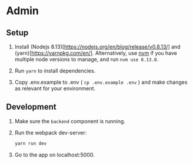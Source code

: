 # Admin

## Setup

1. Install (Nodejs 8.13)[https://nodejs.org/en/blog/release/v0.8.13/] and (yarn)[https://yarnpkg.com/en/].
Alternatively, use [nvm](https://github.com/nvm-sh/nvm) if you have multiple node versions to manage, and run `nvm use 8.13.0`.

2. Run `yarn` to install dependencies.

3. Copy .env.example to .env ( `cp .env.example .env` ) and make changes as relevant for your environment.

## Development

1. Make sure the `backend` component is running.

2. Run the webpack dev-server:
    ```bash
    yarn run dev
    ```

3. Go to the app on localhost:5000.




